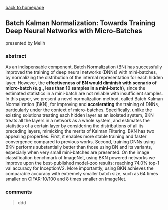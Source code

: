 
[back to homepage](https://viridyu.github.io/)

## Batch Kalman Normalization: Towards Training Deep Neural Networks with Micro-Batches
presented by Melih

### abstract

As an indispensable component, Batch Normalization (BN) has successfully improved the training of deep neural networks (DNNs) with mini-batches, by normalizing the distribution of the internal representation for each hidden layer. However, the **effectiveness of BN would diminish with scenario of micro-batch (e.g., less than 10 samples in a mini-batch)**, since the estimated statistics in a mini-batch are not reliable with insufficient samples. In this paper, we present a novel normalization method, called Batch Kalman Normalization (BKN), for improving and **accelerating** the training of DNNs, particularly under the context of micro-batches. Specifically, unlike the existing solutions treating each hidden layer as an isolated system, BKN treats all the layers in a network as a whole system, and estimates the statistics of a certain layer by considering the distributions of all its preceding layers, mimicking the merits of Kalman Filtering. BKN has two appealing properties. First, it enables more stable training and faster convergence compared to previous works. Second, training DNNs using BKN performs substantially better than those using BN and its variants, especially when very small mini-batches are presented. On the image classification benchmark of ImageNet, using BKN powered networks we improve upon the best-published model-zoo results: reaching 74.0% top-1 val accuracy for InceptionV2. More importantly, using BKN achieves the comparable accuracy with extremely smaller batch size, such as 64 times smaller on CIFAR-10/100 and 8 times smaller on ImageNet.

### comments
> ddd
